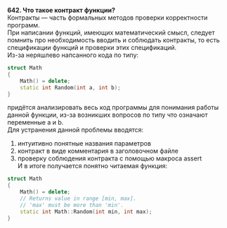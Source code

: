 **642. Что такое контракт функции?**  
Контракты — часть формальных методов проверки корректности программ.  
При написании функций, имеющих математический смысл, следует помнить про необходимость вводить и соблюдать контракты, то есть спецификации функций и проверки этих спецификаций.  
Из-за неряшлево напсанного кода по типу:
```c++
struct Math
{
    Math() = delete;
    static int Random(int a, int b);
}
```
придётся анализировать весь код программы для понимания работы данной функции, из-за возникших вопросов по типу что означают переменные a и b.  
Для устранения данной проблемы вводятся:
1. интуитивно понятные названия параметров
2. контракт в виде комментария в заголовочном файле
3. проверку соблюдения контракта с помощью макроса assert   
И в итоге получается понятно читаемая функция:
```c++
struct Math
{
    Math() = delete;
    // Returns value in range [min, max].
    // 'max' must be more than 'min'.
    static int Math::Random(int min, int max);
}
```
